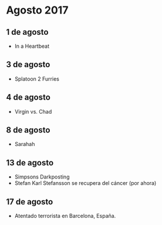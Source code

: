 Agosto 2017
===========

## 1 de agosto
 - In a Heartbeat
 
## 3 de agosto
 - Splatoon 2 Furries
 
## 4 de agosto
 - Virgin vs. Chad

## 8 de agosto
 - Sarahah

## 13 de agosto
 - Simpsons Darkposting
 - Stefan Karl Stefansson se recupera del cáncer (por ahora)

## 17 de agosto
 - Atentado terrorista en Barcelona, España.

